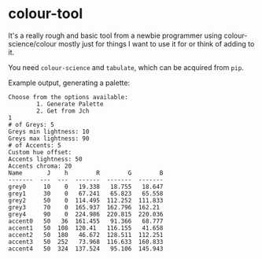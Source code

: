 # colour-tool
It's a really rough and basic tool from a newbie programmer using colour-science/colour mostly just for things I want to use it for or think of adding to it.

You need `colour-science` and `tabulate`, which can be acquired from `pip`.

Example output, generating a palette:
```
Choose from the options available:
        1. Generate Palette
        2. Get from Jch
1
# of Greys: 5
Greys min lightness: 10
Greys max lightness: 90
# of Accents: 5
Custom hue offset: 
Accents lightness: 50
Accents chroma: 20
Name       J    h        R        G        B
-------  ---  ---  -------  -------  -------
grey0     10    0   19.338   18.755   18.647
grey1     30    0   67.241   65.823   65.558
grey2     50    0  114.495  112.252  111.833
grey3     70    0  165.937  162.796  162.21 
grey4     90    0  224.986  220.815  220.036
accent0   50   36  161.455   91.366   68.777
accent1   50  108  120.41   116.155   41.658
accent2   50  180   46.672  128.511  112.251
accent3   50  252   73.968  116.633  160.833
accent4   50  324  137.524   95.106  145.943
```

